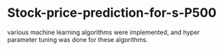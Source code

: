 # Stock-price-prediction-for-s-P500
various machine learning algorithms were implemented, and hyper parameter tuning was done for these algorithms. 
